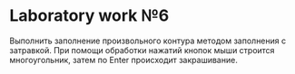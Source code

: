 # Laboratory work №6

Выполнить заполнение произвольного контура методом заполнения с затравкой. При помощи обработки нажатий кнопок мыши строится многоугольник, затем по Enter происходит закрашивание.
